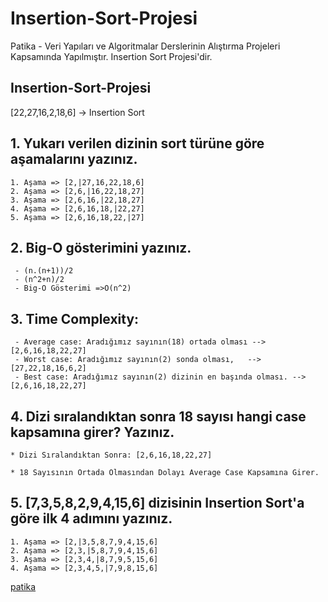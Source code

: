 # Insertion-Sort-Projesi
Patika - Veri Yapıları ve Algoritmalar Derslerinin Alıştırma Projeleri Kapsamında Yapılmıştır. Insertion Sort Projesi'dir. 
## Insertion-Sort-Projesi
[22,27,16,2,18,6] -> Insertion Sort  
 


 ## 1. Yukarı verilen dizinin sort türüne göre aşamalarını yazınız.
```
1. Aşama => [2,|27,16,22,18,6]
2. Aşama => [2,6,|16,22,18,27]
3. Aşama => [2,6,16,|22,18,27]
4. Aşama => [2,6,16,18,|22,27]
5. Aşama => [2,6,16,18,22,|27]
```   

## 2. Big-O gösterimini yazınız.

```
 - (n.(n+1))/2
 - (n^2+n)/2
 - Big-O Gösterimi =>O(n^2)

 ```

## 3. Time Complexity:

```
 - Average case: Aradığımız sayının(18) ortada olması -->[2,6,16,18,22,27]
 - Worst case: Aradığımız sayının(2) sonda olması,   -->[27,22,18,16,6,2]
 - Best case: Aradığımız sayının(2) dizinin en başında olması. -->[2,6,16,18,22,27]
 ```


 
 ## 4. Dizi sıralandıktan sonra 18 sayısı hangi case kapsamına girer? Yazınız.
 ```
 * Dizi Sıralandıktan Sonra: [2,6,16,18,22,27]

* 18 Sayısının Ortada Olmasından Dolayı Average Case Kapsamına Girer.
```


## 5. [7,3,5,8,2,9,4,15,6] dizisinin Insertion Sort'a göre ilk 4 adımını yazınız.
```
1. Aşama => [2,|3,5,8,7,9,4,15,6]
2. Aşama => [2,3,|5,8,7,9,4,15,6]
3. Aşama => [2,3,4,|8,7,9,5,15,6]
4. Aşama => [2,3,4,5,|7,9,8,15,6]
```
[patika](https://app.patika.dev/ersun)
     
